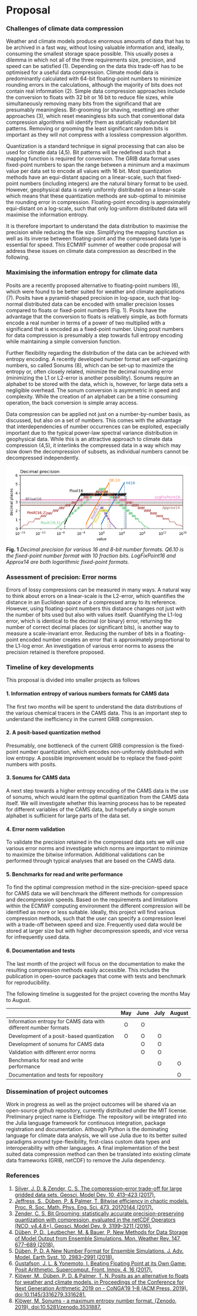 # Proposal

### Challenges of climate data compression

Weather and climate models produce enormous amounts of data that has to be archived in a fast way, without losing valuable information and, ideally, consuming the smallest storage space possible. This usually poses a dilemma in which not all of the three requirements size, precision, and speed can be satisfied (1). Depending on the data this trade-off has to be optimised for a useful data compression. Climate model data is predominantly calculated with 64-bit floating-point numbers to minimize rounding errors in the calculations, although the majority of bits does not contain real information (2). Simple data compression approaches include the conversion to floats with 32 bit or 16 bit to reduce file sizes, while simultaneously removing many bits from the significand that are presumably meaningless. Bit-grooming (or shaving, resetting) are other approaches (3), which reset meaningless bits such that conventional data compression algorithms will identify them as statistically redundant bit patterns. Removing or grooming the least significant random bits is important as they will not compress with a lossless compression algorithm.

Quantization is a standard technique in signal processing that can also be used for climate data (4,5). Bit patterns will be redefined such that a mapping function is required for conversion. The GRIB data format uses fixed-point numbers to span the range between a minimum and a maximum value per data set to encode all values with 16 bit. Most quantization methods have an equi-distant spacing on a linear-scale, such that fixed-point numbers (including integers) are the natural binary format to be used. However, geophysical data is rarely uniformly distributed on a linear-scale which means that these quantization methods are sub-optimal to minimise the rounding error in compression. Floating-point encoding is approximately equi-distant on a log-scale, such that only log-uniform distributed data will maximise the information entropy.

It is therefore important to understand the data distribution to maximise the precision while reducing the file size. Simplifying the mapping function as well as its inverse between floating-point and the compressed data type is essential for speed. This ECMWF summer of weather code proposal will address these issues on climate data compression as described in the following.

### Maximising the information entropy for climate data

Posits are a recently proposed alternative to floating-point numbers (6), which were found to be better suited for weather and climate applications (7). Posits have a pyramid-shaped precision in log-space, such that log-normal distributed data can be encoded with smaller precision losses compared to floats or fixed-point numbers (Fig. 1). Posits have the advantage that the conversion to floats is relatively simple, as both formats encode a real number in terms of a power of two multiplied with a significand that is encoded as a fixed-point number. Using posit numbers for data compression is presumably a step towards full entropy encoding while maintaining a simple conversion function.

Further flexibility regarding the distribution of the data can be achieved with entropy encoding. A recently developed number format are self-organizing numbers, so called Sonums (8), which can be set-up to maximize the entropy or, often closely related, minimize the decimal rounding error (minimizing the L1 or L2-error is another possibility). Sonums require an alphabet to be stored with the data, which is, however, for large data sets a negligible overhead. The sonum conversion is asymmetric in speed and complexity. While the creation of an alphabet can be a time consuming operation, the back conversion is simple array access.

Data compression can be applied not just on a number-by-number basis, as discussed, but also on a set of numbers. This comes with the advantage that interdependencies of number occurrences can be exploited, especially important due to the typical power-law spectral variance distribution in geophysical data. While this is an attractive approach to climate data compression (4,5), it interlinks the compressed data in a way which may slow down the decompression of subsets, as individual numbers cannot be decompressed independently.

![Decimal precision](figs/decimal_precision.png?raw=true "Decimal Precision")  
**Fig. 1** *Decimal precision for various 16 and 8-bit number formats. Q6.10 is the fixed-point number format with 10 fraction bits. LogFixPoint16 and Approx14 are both logarithmic fixed-point formats.*

### Assessment of precision: Error norms

Errors of lossy compressions can be measured in many ways. A natural way to think about errors on a linear-scale is the L2-error, which quantifies the distance in an Euclidean space of a compressed array to its reference. However, using floating-point numbers this distance changes not just with the number of bits used but also with values itself. Quantifying the L1-log error, which is identical to the decimal (or binary) error, returning the number of correct decimal places (or significant bits), is another way to measure a scale-invariant error. Reducing the number of bits in a floating-point encoded number creates an error that is approximately proportional to the L1-log error. An investigation of various error norms to assess the precision retained is therefore proposed.

### Timeline of key developments

This proposal is divided into smaller projects as follows

#### 1. Information entropy of various numbers formats for CAMS data

The first two months will be spent to understand the data distributions of the various chemical tracers in the CAMS data. This is an important step to understand the inefficiency in the current GRIB compression.

#### 2. A posit-based quantization method

Presumably, one bottleneck of the current GRIB compression is the fixed-point number quantization, which encodes non-uniformly distributed with low entropy. A possible improvement would be to replace the fixed-point numbers with posits.

#### 3. Sonums for CAMS data

A next step towards a higher entropy encoding of the CAMS data is the use of sonums, which would learn the optimal quantization from the CAMS data itself. We will investigate whether this learning process has to be repeated for different variables of the CAMS data, but hopefully a single sonum alphabet is sufficient for large parts of the data set.

#### 4. Error norm validation

To validate the precision retained in the compressed data sets we will use various error norms and investigate which norms are important to minimize to maximize the bitwise information. Additional validations can be performed through typical analyses that are based on the CAMS data.

#### 5. Benchmarks for read and write performance

To find the optimal compression method in the size-precision-speed space for CAMS data we will benchmark the different methods for compression and decompression speeds. Based on the requirements and limitations within the ECMWF computing environment the different compression will be identified as more or less suitable. Ideally, this project will find various compression methods, such that the user can specify a compression level with a trade-off between speed and size. Frequently used data would be stored at larger size but with higher decompression speeds, and vice versa for infrequently used data.

#### 6. Documentation and tests

The last month of the project will focus on the documentation to make the resulting compression methods easily accessible. This includes the publication in open-source packages that come with tests and benchmark for reproducibility.

The following timeline is suggested for the project covering the months May to August.

|               | May           | June  | July  | August|
| ------------- |:-------------:|:-----:|:-----:|:-----:|
| Information entropy for CAMS data with different number formats      | O | O |   |   |
| Development of a posit-based quantization             | O | O | O |   |
| Development of sonums for CAMS data                   |   | O | O |   |
| Validation with different error norms                 |   | O | O |   |
| Benchmarks for read and write performance             |   |   | O | O |
| Documentation and tests for repository                |   |   |   | O |

### Dissemination of project outcomes

Work in progress as well as the project outcomes will be shared via an open-source github repository, currently distributed under the MIT license. Preliminary project name is Elefridge. The repository will be integrated into the Julia language framework for continuous integration, package registration and documentation. Although Python is the dominating language for climate data analysis, we will use Julia due to its better suited paradigms around type-flexibility, first-class custom data types and interoperability with other languages. A final implementation of the best suited data compression method can then be translated into existing climate data frameworks (GRIB, netCDF) to remove the Julia dependency.

### References

1.    [Silver, J. D. & Zender, C. S. The compression–error trade-off for large gridded data sets. Geosci. Model Dev. 10, 413–423 (2017).](http://dust.ess.uci.edu/ppr/ppr_SiZ17.pdf)
2.    [Jeffress, S., Düben, P. & Palmer, T. Bitwise efficiency in chaotic models. Proc. R. Soc. Math. Phys. Eng. Sci. 473, 20170144 (2017).](https://royalsocietypublishing.org/doi/10.1098/rspa.2017.0144)
3.    [Zender, C. S. Bit Grooming: statistically accurate precision-preserving quantization with compression, evaluated in the netCDF Operators (NCO, v4.4.8+). Geosci. Model Dev. 9, 3199–3211 (2016).](https://www.geosci-model-dev.net/9/3199/2016/)
4.    [Düben, P. D., Leutbecher, M. & Bauer, P. New Methods for Data Storage of Model Output from Ensemble Simulations. Mon. Weather Rev. 147, 677–689 (2018).](https://journals.ametsoc.org/doi/full/10.1175/MWR-D-18-0170.1)
5.    [Düben, P. D. A New Number Format for Ensemble Simulations. J. Adv. Model. Earth Syst. 10, 2983–2991 (2018).](https://agupubs.onlinelibrary.wiley.com/doi/full/10.1029/2018MS001420)
6.    [Gustafson, J. L. & Yonemoto, I. Beating Floating Point at its Own Game: Posit Arithmetic. Supercomput. Front. Innov. 4, 16 (2017).](http://www.johngustafson.net/pdfs/BeatingFloatingPoint.pdf)
7.    [Klöwer, M., Düben, P. D. & Palmer, T. N. Posits as an alternative to floats for weather and climate models. in Proceedings of the Conference for Next Generation Arithmetic 2019 on   - CoNGA’19 1–8 (ACM Press, 2019). doi:10.1145/3316279.3316281.](https://dl.acm.org/doi/abs/10.1145/3316279.3316281)
8.    [Klöwer, M. Sonums - a maximum entropy number format. (Zenodo, 2019). doi:10.5281/zenodo.3531887.](https://github.com/milankl/Sonums.jl)
